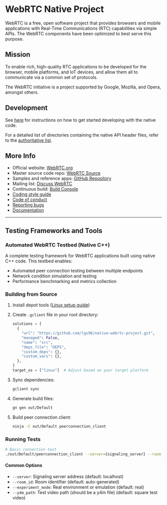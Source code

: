 # WebRTC Native Project

WebRTC is a free, open software project that provides browsers and mobile applications with Real-Time Communications (RTC) capabilities via simple APIs. The WebRTC components have been optimized to best serve this purpose.

## Mission
To enable rich, high-quality RTC applications to be developed for the browser, mobile platforms, and IoT devices, and allow them all to communicate via a common set of protocols.

The WebRTC initiative is a project supported by Google, Mozilla, and Opera, amongst others.

## Development
See [here][native-dev] for instructions on how to get started developing with the native code.

For a detailed list of directories containing the native API header files, refer to the [authoritative list](native-api.md).

## More Info

- Official website: [WebRTC.org](http://www.webrtc.org)
- Master source code repo: [WebRTC Source](https://webrtc.googlesource.com/src)
- Samples and reference apps: [GitHub Repository](https://github.com/webrtc)
- Mailing list: [Discuss WebRTC](http://groups.google.com/group/discuss-webrtc)
- Continuous build: [Build Console](https://ci.chromium.org/p/webrtc/g/ci/console)
- [Coding style guide](g3doc/style-guide.md)
- [Code of conduct](CODE_OF_CONDUCT.md)
- [Reporting bugs](docs/bug-reporting.md)
- [Documentation](g3doc/sitemap.md)

[native-dev]: https://webrtc.googlesource.com/src/+/main/docs/native-code/

---

## Testing Frameworks and Tools

### Automated WebRTC Testbed (Native C++)
A complete testing framework for WebRTC applications built using native C++ code. This testbed enables:
- Automated peer connection testing between multiple endpoints
- Network condition simulation and testing
- Performance benchmarking and metrics collection

### Building from Source

1. Install depot tools ([Linux setup guide](https://commondatastorage.googleapis.com/chrome-infra-docs/flat/depot_tools/docs/html/depot_tools_tutorial.html#_setting_up))

2. Create `.gclient` file in your root directory:
    ```python
    solutions = [
      {
        "url": "https://github.com/lgs96/native-webrtc-project.git",
        "managed": False,
        "name": "src",
        "deps_file": "DEPS",
        "custom_deps": {},
        "custom_vars": {},
      },
    ]
    target_os = ["linux"]  # Adjust based on your target platform
    ```

3. Sync dependencies:
    ```bash
    gclient sync
    ```

4. Generate build files:
    ```bash
    gn gen out/Default
    ```

5. Build peer connection client:
    ```bash
    ninja -C out/Default peerconnection_client
    ```

### Running Tests

```bash
# Basic connection test
./out/Default/peerconnection_client --server={signaling_server} --room_id={room_id} --experiment_mode=real (or emulation), --y4m_path={your_file.y4m}
```

#### Common Options
- `--server`: Signaling server address (default: localhost)
- `--room_id`: Room identifier (default: auto-generated)
- `--experiment_mode`: Real environment or emulation (default: real)
- `--y4m_path`: Test video path (should be a y4m file) (default: square test video)
